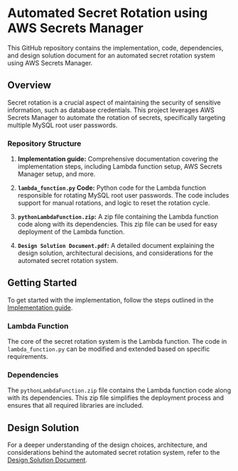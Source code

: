 # Automated Secret Rotation using AWS Secrets Manager

This GitHub repository contains the implementation, code, dependencies, and design solution document for an automated secret rotation system using AWS Secrets Manager.

## Overview

Secret rotation is a crucial aspect of maintaining the security of sensitive information, such as database credentials. This project leverages AWS Secrets Manager to automate the rotation of secrets, specifically targeting multiple MySQL root user passwords.

### Repository Structure

1. **Implementation guide:** Comprehensive documentation covering the implementation steps, including Lambda function setup, AWS Secrets Manager setup, and more.

2. **`lambda_function.py` Code:** Python code for the Lambda function responsible for rotating MySQL root user passwords. The code includes support for manual rotations, and logic to reset the rotation cycle.

3. **`pythonLambdaFunction.zip`:** A zip file containing the Lambda function code along with its dependencies. This zip file can be used for easy deployment of the Lambda function.

4. **`Design Solution Document.pdf`:** A detailed document explaining the design solution, architectural decisions, and considerations for the automated secret rotation system.

## Getting Started

To get started with the implementation, follow the steps outlined in the [Implementation guide](./Implementation%20guide).

### Lambda Function

The core of the secret rotation system is the Lambda function. The code in `lambda_function.py` can be modified and extended based on specific requirements.

### Dependencies

The `pythonLambdaFunction.zip` file contains the Lambda function code along with its dependencies. This zip file simplifies the deployment process and ensures that all required libraries are included.

## Design Solution

For a deeper understanding of the design choices, architecture, and considerations behind the automated secret rotation system, refer to the [Design Solution Document](./Design%20Solution%20Document.pdf).




